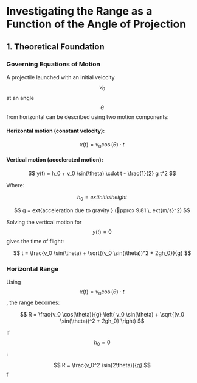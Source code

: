 # Investigating the Range as a Function of the Angle of Projection

## 1. Theoretical Foundation

### Governing Equations of Motion

A projectile launched with an initial velocity $$v_0$$ at an angle $$\theta$$ from horizontal can be described using two motion components:

#### Horizontal motion (constant velocity):

$$
  x(t) = v_0 \cos(\theta) \cdot t
$$

#### Vertical motion (accelerated motion):

$$
  y(t) = h_0 + v_0 \sin(\theta) \cdot t - \frac{1}{2} g t^2
$$

Where:

$$
h_0 = 	ext{initial height}
$$

$$
g = 	ext{acceleration due to gravity } (pprox 9.81 \, 	ext{m/s}^2)
$$

Solving the vertical motion for $$y(t) = 0$$ gives the time of flight:

$$
  t = \frac{v_0 \sin(\theta) + \sqrt{(v_0 \sin(\theta))^2 + 2gh_0}}{g}
$$

### Horizontal Range

Using $$x(t) = v_0 \cos(\theta) \cdot t$$, the range becomes:

$$
  R = \frac{v_0 \cos(\theta)}{g} \left( v_0 \sin(\theta) + \sqrt{(v_0 \sin(\theta))^2 + 2gh_0} \right)
$$

If $$h_0 = 0$$:

$$
  R = \frac{v_0^2 \sin(2\theta)}{g}
$$
f